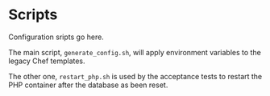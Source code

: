 # Scripts

Configuration sripts go here.

The main script, ``generate_config.sh``, will apply environment variables to the legacy Chef templates.

The other one, ``restart_php.sh`` is used by the acceptance tests to restart the PHP container after the database as been reset.